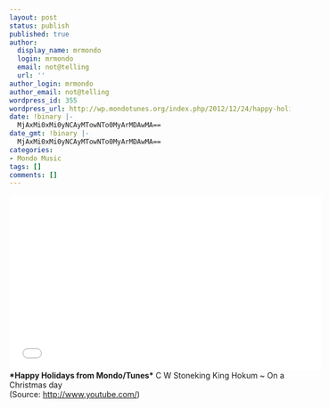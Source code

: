 ```yaml
---
layout: post
status: publish
published: true
author:
  display_name: mrmondo
  login: mrmondo
  email: not@telling
  url: ''
author_login: mrmondo
author_email: not@telling
wordpress_id: 355
wordpress_url: http://wp.mondotunes.org/index.php/2012/12/24/happy-holidays-from-mondo-tunes-c-w-stoneking/
date: !binary |-
  MjAxMi0xMi0yNCAyMTowNTo0MyArMDAwMA==
date_gmt: !binary |-
  MjAxMi0xMi0yNCAyMTowNTo0MyArMDAwMA==
categories:
- Mondo Music
tags: []
comments: []
---
```

<iframe width="560" height="315" src="//www.youtube.com/embed/j5PG74gBiyo" frameborder="0"> </iframe>
<strong>*Happy Holidays from Mondo/Tunes*</strong>
C W Stoneking King Hokum ~ On a Christmas day
<div class="attribution">(<span>Source:</span> <a href="http://www.youtube.com/">http://www.youtube.com/</a>)</div>
